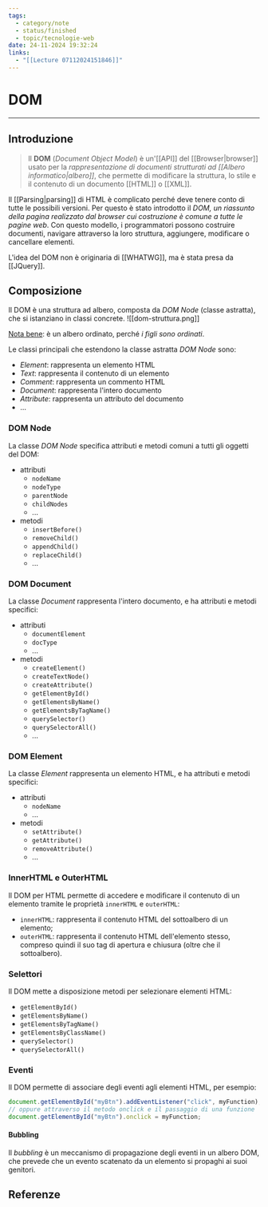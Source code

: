 ```yaml
---
tags:
  - category/note
  - status/finished
  - topic/tecnologie-web
date: 24-11-2024 19:32:24
links:
  - "[[Lecture 07112024151846]]"
---
```

# DOM
---
## Introduzione
> Il **DOM** (_Document Object Model_) è un'[[API]] del [[Browser|browser]] usato per la _rappresentazione di documenti strutturati ad [[Albero informatico|albero]]_, che permette di modificare la struttura, lo stile e il contenuto di un documento [[HTML]] o [[XML]].

Il [[Parsing|parsing]] di HTML è complicato perché deve tenere conto di tutte le possibili versioni. Per questo è stato introdotto il _DOM, un riassunto della pagina realizzato dal browser cui costruzione è comune a tutte le pagine web_. Con questo modello, i programmatori possono costruire documenti, navigare attraverso la loro struttura, aggiungere, modificare o cancellare elementi.

L'idea del DOM non è originaria di [[WHATWG]], ma è stata presa da [[JQuery]].

## Composizione
Il DOM è una struttura ad albero, composta da _DOM Node_ (classe astratta), che si istanziano in classi concrete.
![[dom-struttura.png]]

<u>Nota bene</u>: è un albero ordinato, perché _i figli sono ordinati_.

Le classi principali che estendono la classe astratta _DOM Node_ sono:
- _Element_: rappresenta un elemento HTML
- _Text_: rappresenta il contenuto di un elemento
- _Comment_: rappresenta un commento HTML
- _Document_: rappresenta l'intero documento
- _Attribute_: rappresenta un attributo del documento
- ...

### DOM Node
La classe _DOM Node_ specifica attributi e metodi comuni a tutti gli oggetti del DOM:
- attributi
	- `nodeName`
	- `nodeType`
	- `parentNode`
	- `childNodes`
	- ...
- metodi
	- `insertBefore()`
	- `removeChild()`
	- `appendChild()`
	- `replaceChild()`
	- ...

### DOM Document
La classe _Document_ rappresenta l'intero documento, e ha attributi e metodi specifici:
- attributi
	- `documentElement`
	- `docType`
	- ...
- metodi
	- `createElement()`
	- `createTextNode()`
	- `createAttribute()`
	- `getElementById()`
	- `getElementsByName()`
	- `getElementsByTagName()`
	- `querySelector()`
	- `querySelectorAll()`
	- ...

### DOM Element
La classe _Element_ rappresenta un elemento HTML, e ha attributi e metodi specifici:
- attributi
	- `nodeName`
	- ...
- metodi
	- `setAttribute()`
	- `getAttribute()`
	- `removeAttribute()`
	- ...

### InnerHTML e OuterHTML
Il DOM per HTML permette di accedere e modificare il contenuto di un elemento tramite le proprietà `innerHTML` e `outerHTML`:
- `innerHTML`: rappresenta il contenuto HTML del sottoalbero di un elemento;
- `outerHTML`: rappresenta il contenuto HTML dell'elemento stesso, compreso quindi il suo tag di apertura e chiusura (oltre che il sottoalbero).

### Selettori
Il DOM mette a disposizione metodi per selezionare elementi HTML:
- `getElementById()`
- `getElementsByName()`
- `getElementsByTagName()`
- `getElementsByClassName()`
- `querySelector()`
- `querySelectorAll()`

### Eventi
Il DOM permette di associare degli eventi agli elementi HTML, per esempio:
```javascript
document.getElementById("myBtn").addEventListener("click", myFunction);
// oppure attraverso il metodo onclick e il passaggio di una funzione
document.getElementById("myBtn").onclick = myFunction;
```

#### Bubbling
Il _bubbling_ è un meccanismo di propagazione degli eventi in un albero DOM, che prevede che un evento scatenato da un elemento si propaghi ai suoi genitori.

## Referenze